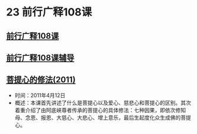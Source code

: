 # 23 前行广释108课

## [前行广释108课](https://huidengchanxiu.net/refs/qxgs/qxgs-09ptx#前行广释第108课)

## [前行广释108课辅导](https://huidengchanxiu.net/refs/qxgs/fudao/qxgsfd-09ptx#前行广释第108课辅导)

## [菩提心的修法(2011)](https://www.fohuifayu.com/index.php/huideng-jiangtang/fofa-jianxiu/puti-xin/818-l11051)

- 时间：2011年4月12日
- 概述：本课首先讲述了什么是菩提心以及爱心、慈悲心和菩提心的区别。其次着重介绍了由阿底峡尊者传承的菩提心的具体修法：七种因果，即依次修知母、念恩、报恩、大慈心、大悲心、增上意乐，最后生起度化众生成佛的菩提心。